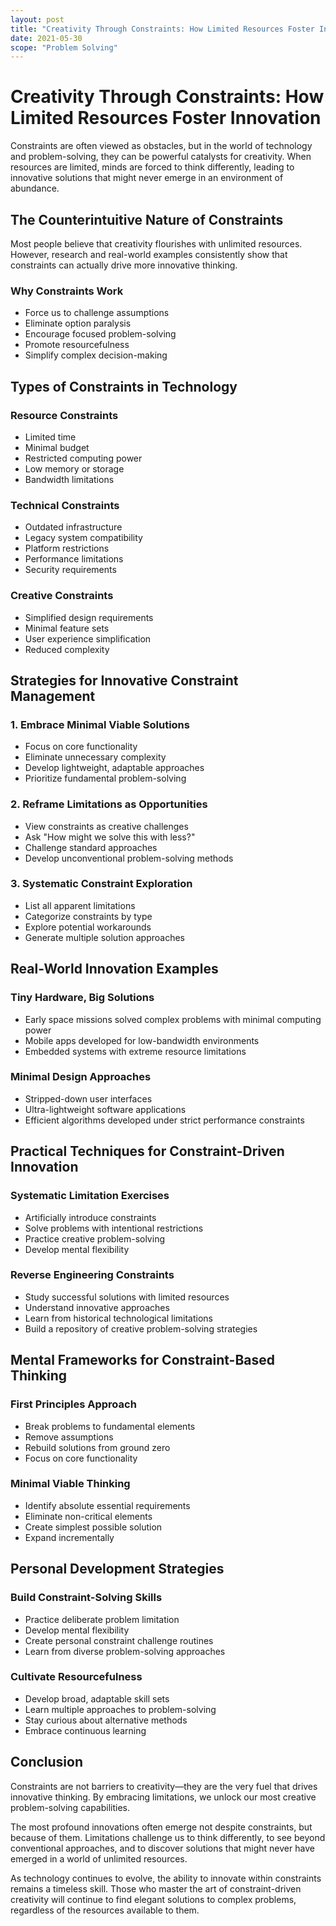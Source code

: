```yaml
---
layout: post
title: "Creativity Through Constraints: How Limited Resources Foster Innovation"
date: 2021-05-30
scope: "Problem Solving"
---
```


# Creativity Through Constraints: How Limited Resources Foster Innovation

Constraints are often viewed as obstacles, but in the world of technology and problem-solving, they can be powerful catalysts for creativity. When resources are limited, minds are forced to think differently, leading to innovative solutions that might never emerge in an environment of abundance.

## The Counterintuitive Nature of Constraints

Most people believe that creativity flourishes with unlimited resources. However, research and real-world examples consistently show that constraints can actually drive more innovative thinking.

### Why Constraints Work

- Force us to challenge assumptions
- Eliminate option paralysis
- Encourage focused problem-solving
- Promote resourcefulness
- Simplify complex decision-making

## Types of Constraints in Technology

### Resource Constraints
- Limited time
- Minimal budget
- Restricted computing power
- Low memory or storage
- Bandwidth limitations

### Technical Constraints
- Outdated infrastructure
- Legacy system compatibility
- Platform restrictions
- Performance limitations
- Security requirements

### Creative Constraints
- Simplified design requirements
- Minimal feature sets
- User experience simplification
- Reduced complexity

## Strategies for Innovative Constraint Management

### 1. Embrace Minimal Viable Solutions

- Focus on core functionality
- Eliminate unnecessary complexity
- Develop lightweight, adaptable approaches
- Prioritize fundamental problem-solving

### 2. Reframe Limitations as Opportunities

- View constraints as creative challenges
- Ask "How might we solve this with less?"
- Challenge standard approaches
- Develop unconventional problem-solving methods

### 3. Systematic Constraint Exploration

- List all apparent limitations
- Categorize constraints by type
- Explore potential workarounds
- Generate multiple solution approaches

## Real-World Innovation Examples

### Tiny Hardware, Big Solutions
- Early space missions solved complex problems with minimal computing power
- Mobile apps developed for low-bandwidth environments
- Embedded systems with extreme resource limitations

### Minimal Design Approaches
- Stripped-down user interfaces
- Ultra-lightweight software applications
- Efficient algorithms developed under strict performance constraints

## Practical Techniques for Constraint-Driven Innovation

### Systematic Limitation Exercises
- Artificially introduce constraints
- Solve problems with intentional restrictions
- Practice creative problem-solving
- Develop mental flexibility

### Reverse Engineering Constraints
- Study successful solutions with limited resources
- Understand innovative approaches
- Learn from historical technological limitations
- Build a repository of creative problem-solving strategies

## Mental Frameworks for Constraint-Based Thinking

### First Principles Approach
- Break problems to fundamental elements
- Remove assumptions
- Rebuild solutions from ground zero
- Focus on core functionality

### Minimal Viable Thinking
- Identify absolute essential requirements
- Eliminate non-critical elements
- Create simplest possible solution
- Expand incrementally

## Personal Development Strategies

### Build Constraint-Solving Skills
- Practice deliberate problem limitation
- Develop mental flexibility
- Create personal constraint challenge routines
- Learn from diverse problem-solving approaches

### Cultivate Resourcefulness
- Develop broad, adaptable skill sets
- Learn multiple approaches to problem-solving
- Stay curious about alternative methods
- Embrace continuous learning

## Conclusion

Constraints are not barriers to creativity—they are the very fuel that drives innovative thinking. By embracing limitations, we unlock our most creative problem-solving capabilities.

The most profound innovations often emerge not despite constraints, but because of them. Limitations challenge us to think differently, to see beyond conventional approaches, and to discover solutions that might never have emerged in a world of unlimited resources.

As technology continues to evolve, the ability to innovate within constraints remains a timeless skill. Those who master the art of constraint-driven creativity will continue to find elegant solutions to complex problems, regardless of the resources available to them.
